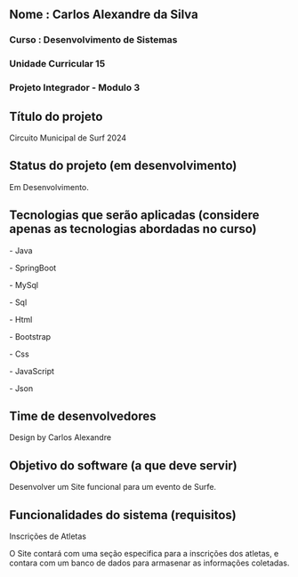 <h2>Nome : Carlos Alexandre da Silva</h2>
<h3>Curso : Desenvolvimento de Sistemas</h3>
<h3>Unidade Curricular 15 </h3>

<h3>Projeto Integrador - Modulo 3</h3>

<h2>Título do projeto</h2>

<p> Circuito Municipal de Surf 2024 </p>

<h2>Status do projeto (em desenvolvimento)</h2>
<p> Em Desenvolvimento. </p>

<h2>Tecnologias que serão aplicadas (considere apenas as tecnologias abordadas no curso)</h2>

<p>- Java</p>
<p>- SpringBoot</p>
<p>- MySql</p>
<p>- Sql</p>
<p>- Html</p>
<p>- Bootstrap</p>
<p>- Css</p>
<p>- JavaScript</p>
<p>- Json</p>

<h2>Time de desenvolvedores</h2>
<p>Design by Carlos Alexandre</p>

<h2>Objetivo do software (a que deve servir)</h2>
<p> Desenvolver um Site funcional para um evento de Surfe. </p>

<h2>Funcionalidades do sistema (requisitos)</h2>
<p> Inscrições de Atletas </p>
<p> O Site contará com uma seção especifica para a inscrições dos atletas, e contara com um banco de dados para armasenar as informações coletadas. </p>


 
